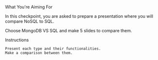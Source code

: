 What You're Aiming For

In this checkpoint, you are asked to prepare a presentation where you will compare NoSQL to SQL.

Choose MongoDB VS SQL and make 5 slides to compare them.

Instructions

    Present each type and their functionalities.
    Make a comparison between them.
